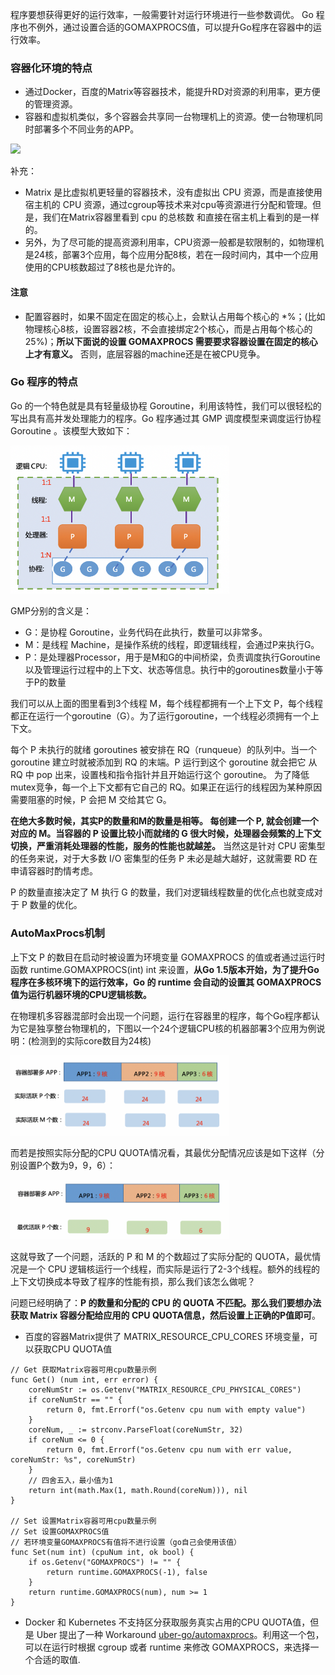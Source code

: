 程序要想获得更好的运行效率，一般需要针对运行环境进行一些参数调优。
Go 程序也不例外，通过设置合适的GOMAXPROCS值，可以提升Go程序在容器中的运行效率。


### 容器化环境的特点
- 通过Docker，百度的Matrix等容器技术，能提升RD对资源的利用率，更方便的管理资源。
- 容器和虚拟机类似，多个容器会共享同一台物理机上的资源。使一台物理机同时部署多个不同业务的APP。

<img src="https://github.com/kexinchu/coding-interview-university/blob/main/go-language/pictures/container.jpeg" width="350px"> 

补充：
- Matrix 是比虚拟机更轻量的容器技术，没有虚拟出 CPU 资源，而是直接使用宿主机的 CPU 资源，通过cgroup等技术来对cpu等资源进行分配和管理。但是，我们在Matrix容器里看到 cpu 的总核数 和直接在宿主机上看到的是一样的。
- 另外，为了尽可能的提高资源利用率，CPU资源一般都是软限制的，如物理机是24核，部署3个应用，每个应用分配8核，若在一段时间内，其中一个应用使用的CPU核数超过了8核也是允许的。

#### 注意
- 配置容器时，如果不固定在固定的核心上，会默认占用每个核心的 *%；(比如物理核心8核，设置容器2核，不会直接绑定2个核心，而是占用每个核心的25%)；**所以下面说的设置 GOMAXPROCS 需要要求容器设置在固定的核心上才有意义。** 否则，底层容器的machine还是在被CPU竞争。

### Go 程序的特点
Go 的一个特色就是具有轻量级协程 Goroutine，利用该特性，我们可以很轻松的写出具有高并发处理能力的程序。Go 程序通过其 GMP 调度模型来调度运行协程 Goroutine 。该模型大致如下：

<img src="https://github.com/kexinchu/coding-interview-university/blob/main/go-language/pictures/GMP_new.png" width="350px"> 

GMP分别的含义是：
* G：是协程 Goroutine，业务代码在此执行，数量可以非常多。
* M：是线程 Machine，是操作系统的线程，即逻辑线程，会通过P来执行G。
* P：是处理器Processor，用于是M和G的中间桥梁，负责调度执行Goroutine以及管理运行过程中的上下文、状态等信息。执行中的goroutines数量小于等于P的数量


我们可以从上面的图里看到3个线程 M，每个线程都拥有一个上下文 P，每个线程都正在运行一个goroutine（G）。为了运行goroutine，一个线程必须拥有一个上下文。

每个 P 未执行的就绪 goroutines 被安排在 RQ（runqueue）的队列中。当一个 goroutine 建立时就被添加到 RQ 的末端。P 运行到这个 goroutine 就会把它 从 RQ 中 pop 出来，设置栈和指令指针并且开始运行这个 goroutine。
为了降低mutex竞争，每一个上下文都有它自己的 RQ。如果正在运行的线程因为某种原因需要阻塞的时候，P 会把 M 交给其它 G。

**在绝大多数时候，其实P的数量和M的数量是相等。 每创建一个 P, 就会创建一个对应的 M。当容器的 P 设置比较小而就绪的 G 很大时候，处理器会频繁的上下文切换，严重消耗处理器的性能，服务的性能也就越差。**
当然这是针对 CPU 密集型的任务来说，对于大多数 I/O 密集型的任务 P 未必是越大越好，这就需要 RD 在申请容器时酌情考虑。

P 的数量直接决定了 M 执行 G 的数量，我们对逻辑线程数量的优化点也就变成对于 P 数量的优化。

### AutoMaxProcs机制
上下文 P 的数目在启动时被设置为环境变量 GOMAXPROCS 的值或者通过运行时函数 runtime.GOMAXPROCS(int) int 来设置，**从Go 1.5版本开始，为了提升Go程序在多核环境下的运行效率，Go 的 runtime 会自动的设置其 GOMAXPROCS 值为运行机器环境的CPU逻辑核数。**

在物理机多容器混部时会出现一个问题，运行在容器里的程序，每个Go程序都认为它是独享整台物理机的，下图以一个24个逻辑CPU核的机器部署3个应用为例说明：(检测到的实际core数目为24核)

<img src="https://github.com/kexinchu/coding-interview-university/blob/main/go-language/pictures/go_max_procs_24_core_actual.png" width="350px"> 

而若是按照实际分配的CPU QUOTA情况看，其最优分配情况应该是如下这样（分别设置P个数为9，9，6）：

<img src="https://github.com/kexinchu/coding-interview-university/blob/main/go-language/pictures/go_max_procs_24_core_target.png" width="350px"> 

这就导致了一个问题，活跃的 P 和 M 的个数超过了实际分配的 QUOTA，最优情况是一个 CPU 逻辑核运行一个线程，而实际是运行了2-3个线程。额外的线程的上下文切换成本导致了程序的性能有损，那么我们该怎么做呢？

问题已经明确了：**P 的数量和分配的 CPU 的 QUOTA 不匹配。那么我们要想办法获取 Matrix 容器分配给应用的 CPU QUOTA信息，然后设置上正确的P值即可**。

- 百度的容器Matrix提供了 MATRIX_RESOURCE_CPU_CORES 环境变量，可以获取CPU QUOTA值
```
// Get 获取Matrix容器可用cpu数量示例
func Get() (num int, err error) {
    coreNumStr := os.Getenv("MATRIX_RESOURCE_CPU_PHYSICAL_CORES")
    if coreNumStr == "" {
        return 0, fmt.Errorf("os.Getenv cpu num with empty value")
    }
    coreNum, _ := strconv.ParseFloat(coreNumStr, 32)
    if coreNum <= 0 {
		return 0, fmt.Errorf("os.Getenv cpu num with err value, coreNumStr: %s", coreNumStr)
    }
    // 四舍五入，最小值为1
    return int(math.Max(1, math.Round(coreNum))), nil
}

// Set 设置Matrix容器可用cpu数量示例
// Set 设置GOMAXPROCS值
// 若环境变量GOMAXPROCS有值将不进行设置（go自己会使用该值）
func Set(num int) (cpuNum int, ok bool) {
    if os.Getenv("GOMAXPROCS") != "" {
        return runtime.GOMAXPROCS(-1), false
    }
    return runtime.GOMAXPROCS(num), num >= 1
}
```

- Docker 和 Kubernetes 不支持区分获取服务真实占用的CPU QUOTA值，但是 Uber 提出了一种 Workaround [uber-go/automaxprocs](https://github.com/uber-go/automaxprocs)。利用这一个包，可以在运行时根据 cgroup 或者 runtime 来修改 GOMAXPROCS，来选择一个合适的取值.

